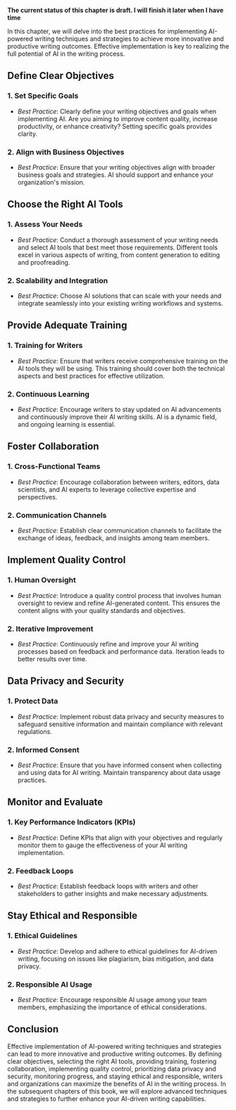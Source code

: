 **The current status of this chapter is draft. I will finish it later when I have time**

In this chapter, we will delve into the best practices for implementing AI-powered writing techniques and strategies to achieve more innovative and productive writing outcomes. Effective implementation is key to realizing the full potential of AI in the writing process.

Define Clear Objectives
-----------------------

### **1. Set Specific Goals**

* *Best Practice*: Clearly define your writing objectives and goals when implementing AI. Are you aiming to improve content quality, increase productivity, or enhance creativity? Setting specific goals provides clarity.

### **2. Align with Business Objectives**

* *Best Practice*: Ensure that your writing objectives align with broader business goals and strategies. AI should support and enhance your organization's mission.

Choose the Right AI Tools
-------------------------

### **1. Assess Your Needs**

* *Best Practice*: Conduct a thorough assessment of your writing needs and select AI tools that best meet those requirements. Different tools excel in various aspects of writing, from content generation to editing and proofreading.

### **2. Scalability and Integration**

* *Best Practice*: Choose AI solutions that can scale with your needs and integrate seamlessly into your existing writing workflows and systems.

Provide Adequate Training
-------------------------

### **1. Training for Writers**

* *Best Practice*: Ensure that writers receive comprehensive training on the AI tools they will be using. This training should cover both the technical aspects and best practices for effective utilization.

### **2. Continuous Learning**

* *Best Practice*: Encourage writers to stay updated on AI advancements and continuously improve their AI writing skills. AI is a dynamic field, and ongoing learning is essential.

Foster Collaboration
--------------------

### **1. Cross-Functional Teams**

* *Best Practice*: Encourage collaboration between writers, editors, data scientists, and AI experts to leverage collective expertise and perspectives.

### **2. Communication Channels**

* *Best Practice*: Establish clear communication channels to facilitate the exchange of ideas, feedback, and insights among team members.

Implement Quality Control
-------------------------

### **1. Human Oversight**

* *Best Practice*: Introduce a quality control process that involves human oversight to review and refine AI-generated content. This ensures the content aligns with your quality standards and objectives.

### **2. Iterative Improvement**

* *Best Practice*: Continuously refine and improve your AI writing processes based on feedback and performance data. Iteration leads to better results over time.

Data Privacy and Security
-------------------------

### **1. Protect Data**

* *Best Practice*: Implement robust data privacy and security measures to safeguard sensitive information and maintain compliance with relevant regulations.

### **2. Informed Consent**

* *Best Practice*: Ensure that you have informed consent when collecting and using data for AI writing. Maintain transparency about data usage practices.

Monitor and Evaluate
--------------------

### **1. Key Performance Indicators (KPIs)**

* *Best Practice*: Define KPIs that align with your objectives and regularly monitor them to gauge the effectiveness of your AI writing implementation.

### **2. Feedback Loops**

* *Best Practice*: Establish feedback loops with writers and other stakeholders to gather insights and make necessary adjustments.

Stay Ethical and Responsible
----------------------------

### **1. Ethical Guidelines**

* *Best Practice*: Develop and adhere to ethical guidelines for AI-driven writing, focusing on issues like plagiarism, bias mitigation, and data privacy.

### **2. Responsible AI Usage**

* *Best Practice*: Encourage responsible AI usage among your team members, emphasizing the importance of ethical considerations.

Conclusion
----------

Effective implementation of AI-powered writing techniques and strategies can lead to more innovative and productive writing outcomes. By defining clear objectives, selecting the right AI tools, providing training, fostering collaboration, implementing quality control, prioritizing data privacy and security, monitoring progress, and staying ethical and responsible, writers and organizations can maximize the benefits of AI in the writing process. In the subsequent chapters of this book, we will explore advanced techniques and strategies to further enhance your AI-driven writing capabilities.
